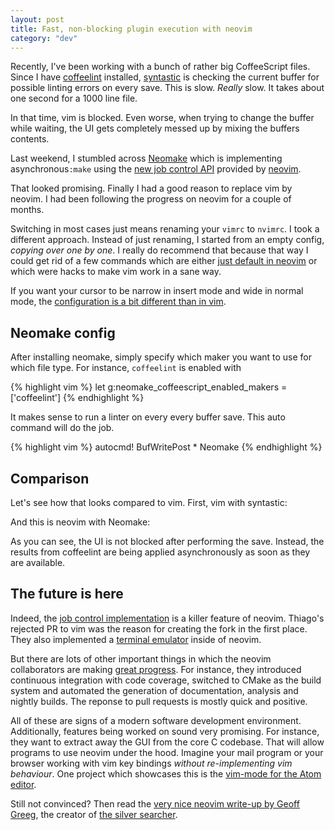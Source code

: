 ```yaml
---
layout: post
title: Fast, non-blocking plugin execution with neovim
category: "dev"
---
```


Recently, I've been working with a bunch of rather big CoffeeScript files. Since I have [coffeelint](http://www.coffeelint.org/) installed, [syntastic](https://github.com/scrooloose/syntastic) is checking the current buffer for possible linting errors on every save. This is slow. *Really* slow. It takes about one second for a 1000 line file.

In that time, vim is blocked. Even worse, when trying to change the buffer while waiting, the UI gets completely messed up by mixing the buffers contents.

Last weekend, I stumbled across [Neomake](https://github.com/neomake/neomake) which is implementing asynchronous`:make` using the [new job control API](http://neovim.io/doc/user/job_control.html) provided by [neovim](http://neovim.io/).

That looked promising. Finally I had a good reason to replace vim by neovim. I had been following the progress on neovim for a couple of months.

Switching in most cases just means renaming your `vimrc` to `nvimrc`. I took a different approach. Instead of just renaming, I started from an empty config, *copying over one by one*. I really do recommend that because that way I could get rid of a few commands which are either [just default in neovim](https://neovim.io/doc/user/vim_diff.html) or which were hacks to make vim work in a sane way.

If you want your cursor to be narrow in insert mode and wide in normal mode, the [configuration is a bit different than in vim](https://github.com/neovim/neovim/wiki/FAQ#how-can-i-change-the-cursor-shape-in-the-terminal).

## Neomake config

After installing neomake, simply specify which maker you want to use for which file type. For instance, `coffeelint` is enabled with

{% highlight vim %}
let g:neomake_coffeescript_enabled_makers = ['coffeelint']
{% endhighlight %}

It makes sense to run a linter on every every buffer save. This auto command will do the job.

{% highlight vim %}
autocmd! BufWritePost * Neomake
{% endhighlight %}

## Comparison

Let's see how that looks compared to vim. First, vim with syntastic:

<script type="text/javascript" src="https://asciinema.org/a/22055.js" id="asciicast-22055" async></script>

And this is neovim with Neomake:

<script type="text/javascript" src="https://asciinema.org/a/22048.js" id="asciicast-22048" async></script>

As you can see, the UI is not blocked after performing the save. Instead, the results from coffeelint are being applied asynchronously as soon as they are available.

## The future is here

Indeed, the [job control implementation](https://github.com/neovim/neovim/pull/475) is a killer feature of neovim. Thiago's rejected PR to vim was the reason for creating the fork in the first place. They also implemented a [terminal emulator](https://github.com/neovim/neovim/pull/2076) inside of neovim.

But there are lots of other important things in which the neovim collaborators are making [great progress](https://github.com/neovim/neovim/wiki/Progress). For instance, they introduced continuous integration with code coverage, switched to CMake as the build system and automated the generation of documentation, analysis and nightly builds. The reponse to pull requests is mostly quick and positive.

All of these are signs of a modern software development environment. Additionally, features being worked on sound very promising. For instance, they want to extract away the GUI from the core C codebase. That will allow programs to use neovim under the hood. Imagine your mail program or your browser working with vim key bindings *without re-implementing vim behaviour*. One project which showcases this is the [vim-mode for the Atom editor](https://github.com/carlosdcastillo/vim-mode).

Still not convinced? Then read the [very nice neovim write-up by Geoff Greeg](http://geoff.greer.fm/2015/01/15/why-neovim-is-better-than-vim/), the creator of [the silver searcher](https://github.com/ggreer/the_silver_searcher).

